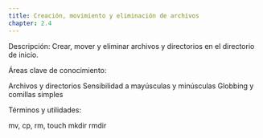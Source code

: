 ```yaml
---
title: Creación, movimiento y eliminación de archivos
chapter: 2.4
---
```


Descripción: Crear, mover y eliminar archivos y directorios en el directorio de inicio.

Áreas clave de conocimiento:


Archivos y directorios 
Sensibilidad a mayúsculas y minúsculas 
Globbing y comillas simples

Términos y utilidades:


mv, 
cp, 
rm, 
touch 
mkdir
rmdir